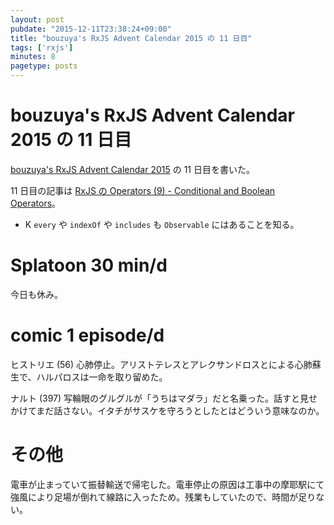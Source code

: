 ```yaml
---
layout: post
pubdate: "2015-12-11T23:38:24+09:00"
title: "bouzuya's RxJS Advent Calendar 2015 の 11 日目"
tags: ['rxjs']
minutes: 8
pagetype: posts
---
```

# bouzuya's RxJS Advent Calendar 2015 の 11 日目

[bouzuya's RxJS Advent Calendar 2015](http://www.adventar.org/calendars/1200) の 11 日目を書いた。

11 日目の記事は [RxJS の Operators (9) - Conditional and Boolean Operators](http://qiita.com/bouzuya/items/a871fd9a369eebe28d9a)。

- K `every` や `indexOf` や `includes` も `Observable` にはあることを知る。

# Splatoon 30 min/d

今日も休み。

# comic 1 episode/d

ヒストリエ (56) 心肺停止。アリストテレスとアレクサンドロスとによる心肺蘇生で、ハルパロスは一命を取り留めた。

ナルト (397) 写輪眼のグルグルが「うちはマダラ」だと名乗った。話すと見せかけてまだ話さない。イタチがサスケを守ろうとしたとはどういう意味なのか。

# その他

電車が止まっていて振替輸送で帰宅した。電車停止の原因は工事中の摩耶駅にて強風により足場が倒れて線路に入ったため。残業もしていたので、時間が足りない。
